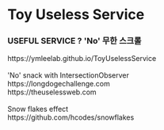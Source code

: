 <h1>Toy Useless Service</h1>
<h3>USEFUL SERVICE ? 'No' 무한 스크롤</h3>
https://ymleelab.github.io/ToyUselessService
<br/><br/>
'No' snack with IntersectionObserver
<br/>
https://longdogechallenge.com
<br/>
https://theuselessweb.com
<br/><br/>
Snow flakes effect
<br/>
https://github.com/hcodes/snowflakes
